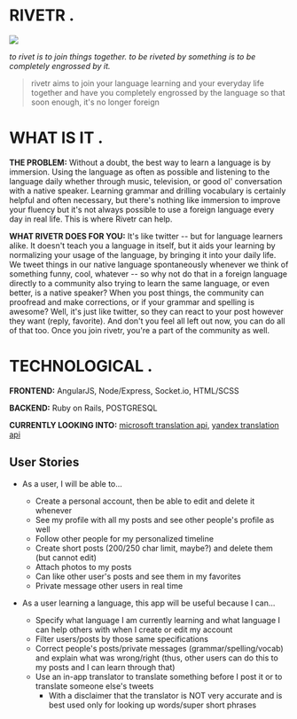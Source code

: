 # RIVETR .

<a href="http://rivetr.herokuapp.com"><img src="https://puu.sh/w2lIA/73b129853a.png"></a>

*to rivet is to join things together. to be riveted by something is to be completely engrossed by it.*

<blockquote>rivetr aims to join your language learning and your everyday life together and have you completely engrossed by the language so that soon enough, it's no longer foreign</blockquote>

# WHAT IS IT .

**THE PROBLEM:** Without a doubt, the best way to learn a language is by immersion. Using the language as often as possible and listening to the language daily whether through music, television, or good ol' conversation with a native speaker. Learning grammar and drilling vocabulary is certainly helpful and often necessary, but there's nothing like immersion to improve your fluency but it's not always possible to use a foreign language every day in real life. This is where Rivetr can help.

**WHAT RIVETR DOES FOR YOU:** It's like twitter -- but for language learners alike. It doesn't teach you a language in itself, but it aids your learning by normalizing your usage of the language, by bringing it into your daily life. We tweet things in our native language spontaneously whenever we think of something funny, cool, whatever -- so why not do that in a foreign language directly to a community also trying to learn the same language, or even better, is a native speaker? When you post things, the community can proofread and make corrections, or if your grammar and spelling is awesome? Well, it's just like twitter, so they can react to your post however they want (reply, favorite). And don't you feel all left out now, you can do all of that too. Once you join rivetr, you're a part of the community as well.

# TECHNOLOGICAL .

**FRONTEND:** AngularJS, Node/Express, Socket.io, HTML/SCSS

**BACKEND:** Ruby on Rails, POSTGRESQL

**CURRENTLY LOOKING INTO:** <a href="https://www.microsoft.com/en-us/translator/getstarted.aspx">microsoft translation api</a>, <a href="https://tech.yandex.com/translate/">yandex translation api</a>

## User Stories

- As a user, I will be able to...

  - Create a personal account, then be able to edit and delete it whenever
  - See my profile with all my posts and see other people's profile as well
  - Follow other people for my personalized timeline  
  - Create short posts (200/250 char limit, maybe?) and delete them (but cannot edit)
  - Attach photos to my posts
  - Can like other user's posts and see them in my favorites
  - Private message other users in real time

- As a user learning a language, this app will be useful because I can...

  - Specify what language I am currently learning and what language I can help others with when I create or edit my account
  - Filter users/posts by those same specifications
  - Correct people's posts/private messages (grammar/spelling/vocab) and explain what was wrong/right (thus, other users can do this to my posts and I can learn through that)
  - Use an in-app translator to translate something before I post it or to translate someone else's tweets
    - With a disclaimer that the translator is NOT very accurate and is best used only for looking up words/super short phrases
